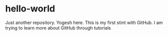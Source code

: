# hello-world
Just another repository.
Yogesh here. This is my first stint with GitHub.
I am trying to learn more about GitHub through tutorials
